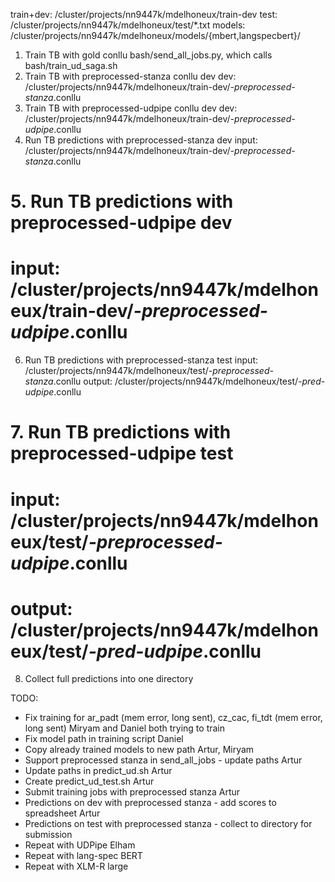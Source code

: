 train+dev: /cluster/projects/nn9447k/mdelhoneux/train-dev
test: /cluster/projects/nn9447k/mdelhoneux/test/*.txt
models: /cluster/projects/nn9447k/mdelhoneux/models/{mbert,langspecbert}/

1. Train TB with gold conllu
   bash/send_all_jobs.py, which calls bash/train_ud_saga.sh
2. Train TB with preprocessed-stanza conllu dev
	dev: /cluster/projects/nn9447k/mdelhoneux/train-dev/*-preprocessed-stanza*.conllu
3. Train TB with preprocessed-udpipe conllu dev
	dev: /cluster/projects/nn9447k/mdelhoneux/train-dev/*-preprocessed-udpipe*.conllu
4. Run TB predictions with preprocessed-stanza dev
	input: /cluster/projects/nn9447k/mdelhoneux/train-dev/*-preprocessed-stanza*.conllu
# 5. Run TB predictions with preprocessed-udpipe dev
#	input: /cluster/projects/nn9447k/mdelhoneux/train-dev/*-preprocessed-udpipe*.conllu
6. Run TB predictions with preprocessed-stanza test
	input: /cluster/projects/nn9447k/mdelhoneux/test/*-preprocessed-stanza*.conllu
	output: /cluster/projects/nn9447k/mdelhoneux/test/*-pred-udpipe*.conllu
# 7. Run TB predictions with preprocessed-udpipe test
#	input: /cluster/projects/nn9447k/mdelhoneux/test/*-preprocessed-udpipe*.conllu
#	output: /cluster/projects/nn9447k/mdelhoneux/test/*-pred-udpipe*.conllu
8. Collect full predictions into one directory

TODO:
- Fix training for ar_padt (mem error, long sent), cz_cac, fi_tdt (mem error, long sent)
	Miryam and Daniel both trying to train
- Fix model path in training script
	Daniel
- Copy already trained models to new path
	Artur, Miryam
- Support preprocessed stanza in send_all_jobs - update paths
	Artur
- Update paths in predict_ud.sh
	Artur
- Create predict_ud_test.sh
	Artur
- Submit training jobs with preprocessed stanza
	Artur
- Predictions on dev with preprocessed stanza - add scores to spreadsheet
	Artur
- Predictions on test with preprocessed stanza - collect to directory for submission
- Repeat with UDPipe
	Elham
- Repeat with lang-spec BERT
- Repeat with XLM-R large

